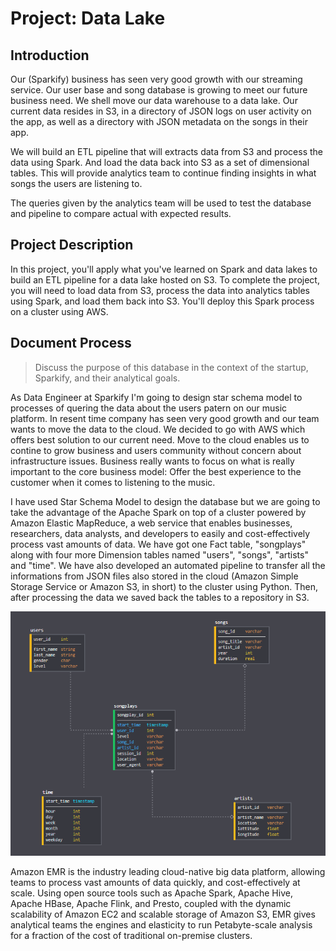 # Project: Data Lake

## Introduction

Our (Sparkify) business has seen very good growth with our streaming service. Our user base and song database is growing to meet our future business need. We shell move our data warehouse to a data lake. Our current data resides in S3, in a directory of JSON logs on user activity on the app, as well as a directory with JSON metadata on the songs in their app.

We will build an ETL pipeline that will extracts data from S3 and process the data using Spark. And load the data back into S3 as a set of dimensional tables. This will provide analytics team to continue finding insights in what songs the users are listening to.

The queries given by the analytics team will be used to test the database and pipeline to compare actual with expected results. 

## Project Description
In this project, you'll apply what you've learned on Spark and data lakes to build an ETL pipeline for a data lake hosted on S3. To complete the project, you will need to load data from S3, process the data into analytics tables using Spark, and load them back into S3. You'll deploy this Spark process on a cluster using AWS.

## Document Process

> Discuss the purpose of this database in the context of the startup, Sparkify, and their analytical goals.

As Data Engineer at Sparkify I'm going to design star schema model to processes of quering the data about the users patern on our music platform. In resent time company has seen very good growth and our team wants to move the data to the cloud. We decided to go with AWS which offers best solution to our current need. Move to the cloud enables us to contine to grow business and users community without concern about infrastructure issues. Business really wants to focus on what is really important to the core business model: Offer the best experience to the customer when it comes to listening to the music.

I have used Star Schema Model to design the database but we are going to take the advantage of the Apache Spark on top of a cluster powered by Amazon Elastic MapReduce,
a web service that enables businesses, researchers, data analysts, and developers to easily and cost-effectively process vast amounts of data. We have got one Fact table, "songplays" along with four more Dimension tables named "users", "songs", "artists" and "time". We have also developed an automated pipeline to transfer all the informations from JSON files also stored in the cloud (Amazon Simple Storage Service or Amazon S3, in short) to the cluster using Python. Then, after processing the data we saved back the tables to a repository in S3.

![Star Schema](schema.png)

Amazon EMR is the industry leading cloud-native big data platform, allowing teams to process vast amounts of data quickly, and cost-effectively at scale. Using open source tools such as Apache Spark, Apache Hive, Apache HBase, Apache Flink, and Presto, coupled with the dynamic scalability of Amazon EC2 and scalable storage of Amazon S3, EMR gives analytical teams the engines and elasticity to run Petabyte-scale analysis for a fraction of the cost of traditional on-premise clusters.
